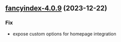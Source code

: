 

## [fancyindex-4.0.9](https://github.com/truecharts/charts/compare/fancyindex-4.0.8...fancyindex-4.0.9) (2023-12-22)

### Fix

- expose custom options for homepage integration
  
  
